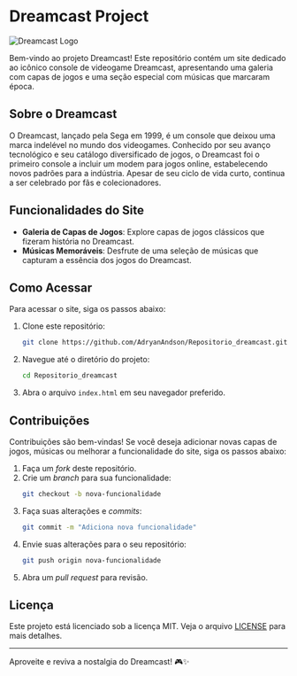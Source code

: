 

# Dreamcast Project

![Dreamcast Logo](https://i.pinimg.com/originals/8d/54/fd/8d54fdb562eee9db7d6643adcdc9c8fb.gif)

Bem-vindo ao projeto Dreamcast! Este repositório contém um site dedicado ao icônico console de videogame Dreamcast, apresentando uma galeria com capas de jogos e uma seção especial com músicas que marcaram época.

## Sobre o Dreamcast

O Dreamcast, lançado pela Sega em 1999, é um console que deixou uma marca indelével no mundo dos videogames. Conhecido por seu avanço tecnológico e seu catálogo diversificado de jogos, o Dreamcast foi o primeiro console a incluir um modem para jogos online, estabelecendo novos padrões para a indústria. Apesar de seu ciclo de vida curto, continua a ser celebrado por fãs e colecionadores.

## Funcionalidades do Site

- **Galeria de Capas de Jogos**: Explore capas de jogos clássicos que fizeram história no Dreamcast.
- **Músicas Memoráveis**: Desfrute de uma seleção de músicas que capturam a essência dos jogos do Dreamcast.

## Como Acessar

Para acessar o site, siga os passos abaixo:
1. Clone este repositório:
   ```bash
   git clone https://github.com/AdryanAndson/Repositorio_dreamcast.git
   ```
2. Navegue até o diretório do projeto:
   ```bash
   cd Repositorio_dreamcast
   ```
3. Abra o arquivo `index.html` em seu navegador preferido.

## Contribuições

Contribuições são bem-vindas! Se você deseja adicionar novas capas de jogos, músicas ou melhorar a funcionalidade do site, siga os passos abaixo:
1. Faça um _fork_ deste repositório.
2. Crie um _branch_ para sua funcionalidade:
   ```bash
   git checkout -b nova-funcionalidade
   ```
3. Faça suas alterações e _commits_:
   ```bash
   git commit -m "Adiciona nova funcionalidade"
   ```
4. Envie suas alterações para o seu repositório:
   ```bash
   git push origin nova-funcionalidade
   ```
5. Abra um _pull request_ para revisão.

## Licença

Este projeto está licenciado sob a licença MIT. Veja o arquivo [LICENSE](LICENSE) para mais detalhes.

---

Aproveite e reviva a nostalgia do Dreamcast! 🎮✨
